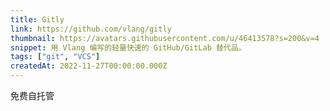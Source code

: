 ```yaml
---
title: Gitly
link: https://github.com/vlang/gitly
thumbnail: https://avatars.githubusercontent.com/u/46413578?s=200&v=4
snippet: 用 Vlang 编写的轻量快速的 GitHub/GitLab 替代品。
tags: ["git", "VCS"]
createdAt: 2022-11-27T00:00:00.000Z
---
```

免费自托管